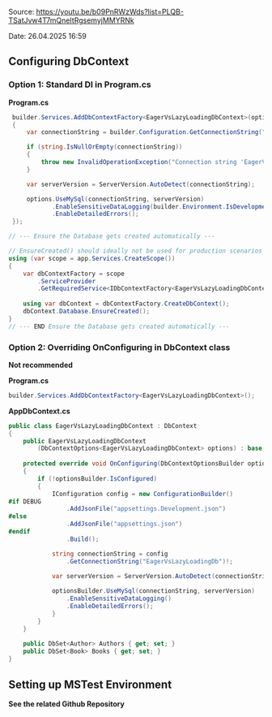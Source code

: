 Source: https://youtu.be/b09PnRWzWds?list=PLQB-TSatJvw4T7mQneItRgsemyjMMYRNk

Date: 26.04.2025 16:59

## Configuring DbContext

### Option 1: Standard DI in Program.cs

**Program.cs**
```C#
 builder.Services.AddDbContextFactory<EagerVsLazyLoadingDbContext>(options =>
 {
     var connectionString = builder.Configuration.GetConnectionString("EagerVsLazyLoadingDb");

     if (string.IsNullOrEmpty(connectionString))
     {
         throw new InvalidOperationException("Connection string 'EagerVsLazyLoadingDb' not found.");
     }

     var serverVersion = ServerVersion.AutoDetect(connectionString);

     options.UseMySql(connectionString, serverVersion)
            .EnableSensitiveDataLogging(builder.Environment.IsDevelopment())
            .EnableDetailedErrors();
 });

// --- Ensure the Database gets created automatically ---

// EnsureCreated() should ideally not be used for production scenarios with migrations.
using (var scope = app.Services.CreateScope())
{
	var dbContextFactory = scope
		.ServiceProvider
		.GetRequiredService<IDbContextFactory<EagerVsLazyLoadingDbContext>>();
	
	using var dbContext = dbContextFactory.CreateDbContext();
	dbContext.Database.EnsureCreated();
}
// --- END Ensure the Database gets created automatically ---
```

### Option 2: Overriding OnConfiguring in DbContext class

**Not recommended** 

**Program.cs**
```C#
builder.Services.AddDbContextFactory<EagerVsLazyLoadingDbContext>(); 
```

**AppDbContext.cs**
```C#
public class EagerVsLazyLoadingDbContext : DbContext
{
	public EagerVsLazyLoadingDbContext
		(DbContextOptions<EagerVsLazyLoadingDbContext> options) : base(options) { }
	
	protected override void OnConfiguring(DbContextOptionsBuilder optionsBuilder)
    {
	    if (!optionsBuilder.IsConfigured)
        {
	        IConfiguration config = new ConfigurationBuilder()
#if DEBUG
	            .AddJsonFile("appsettings.Development.json")
#else
                .AddJsonFile("appsettings.json")
#endif
                .Build();

            string connectionString = config
	            .GetConnectionString("EagerVsLazyLoadingDb")!;

			var serverVersion = ServerVersion.AutoDetect(connectionString);
			
	        optionsBuilder.UseMySql(connectionString, serverVersion)
                .EnableSensitiveDataLogging()
			    .EnableDetailedErrors();
            }
        }
	}
	
	public DbSet<Author> Authors { get; set; }
    public DbSet<Book> Books { get; set; }
}
```

## Setting up MSTest Environment

**See the related Github Repository**